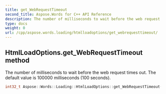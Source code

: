 ```yaml
---
title: get_WebRequestTimeout
second_title: Aspose.Words for C++ API Reference
description: The number of milliseconds to wait before the web request times out. The default value is 100000 milliseconds (100 seconds). 
type: docs
weight: 0
url: /cpp/aspose.words.loading/htmlloadoptions/get_webrequesttimeout/
---
```

## HtmlLoadOptions.get_WebRequestTimeout method


The number of milliseconds to wait before the web request times out. The default value is 100000 milliseconds (100 seconds).

```cpp
int32_t Aspose::Words::Loading::HtmlLoadOptions::get_WebRequestTimeout() const
```

